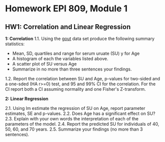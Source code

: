 # Homework EPI 809, Module 1

## HW1: Correlation and Linear Regression

**1: Correlation**
1.1. Using the [gout]() data set produce the following summary statistics:

   - Mean, SD, quartiles and range for serum uruate (SU) y for Age
   - A histogram of each the variables listed above.
   - A scatter plot of SU versus Age
   - Summarize in no more than three sentences your findings.
   
1.2. Report the correlation between SU and Age, p-values for two-sided and a one-sded (HA r>=0) test, and 95 and 99% CI for the correlation. For the CI report both a CI assuming normality and one Fisher's Z-transform.

**2: Linear Regression**

2.1. Using lm estimate the regression of SU on Age, report parameter estimates, SE and p-values.
2.2. Does Age has a significant effect on SU?
2.3. Explain with your own words the interpretation of each of the parameters of the model.
2.4. Report the predicted SU for individuals of 40, 50, 60, and 70 years.
2.5. Summarize your findings (no more than 3 sentences).

